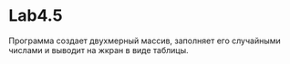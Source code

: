 # Lab4.5
Прoграмма создает двухмерный массив, заполняет его случайными числами и выводит на жкран в виде таблицы.

